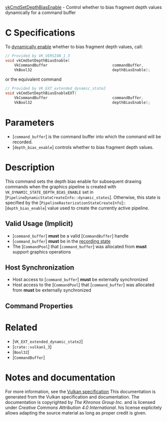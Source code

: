 [vkCmdSetDepthBiasEnable](https://www.khronos.org/registry/vulkan/specs/1.3-extensions/man/html/vkCmdSetDepthBiasEnable.html) - Control whether to bias fragment depth values dynamically for a command buffer

# C Specifications
To [dynamically enable](https://www.khronos.org/registry/vulkan/specs/1.3-extensions/html/vkspec.html#pipelines-dynamic-state) whether to bias fragment
depth values, call:
```c
// Provided by VK_VERSION_1_3
void vkCmdSetDepthBiasEnable(
    VkCommandBuffer                             commandBuffer,
    VkBool32                                    depthBiasEnable);
```
or the equivalent command
```c
// Provided by VK_EXT_extended_dynamic_state2
void vkCmdSetDepthBiasEnableEXT(
    VkCommandBuffer                             commandBuffer,
    VkBool32                                    depthBiasEnable);
```

# Parameters
- [`command_buffer`] is the command buffer into which the command will be recorded.
- [`depth_bias_enable`] controls whether to bias fragment depth values.

# Description
This command sets the depth bias enable for subsequent drawing commands when
the graphics pipeline is created with
`VK_DYNAMIC_STATE_DEPTH_BIAS_ENABLE` set in
[`PipelineDynamicStateCreateInfo::dynamic_states`].
Otherwise, this state is specified by the
[`PipelineRasterizationStateCreateInfo`]::[`depth_bias_enable`] value
used to create the currently active pipeline.
## Valid Usage (Implicit)
-  [`command_buffer`] **must**  be a valid [`CommandBuffer`] handle
-  [`command_buffer`] **must**  be in the [recording state]()
-    The [`CommandPool`] that [`command_buffer`] was allocated from  **must**  support graphics operations

## Host Synchronization
- Host access to [`command_buffer`] **must**  be externally synchronized
- Host access to the [`CommandPool`] that [`command_buffer`] was allocated from  **must**  be externally synchronized

## Command Properties

# Related
- [`VK_EXT_extended_dynamic_state2`]
- [`crate::vulkan1_3`]
- [`Bool32`]
- [`CommandBuffer`]

# Notes and documentation
For more information, see the [Vulkan specification](https://www.khronos.org/registry/vulkan/specs/1.3-extensions/html/vkspec.html)
This documentation is generated from the Vulkan specification and documentation.
The documentation is copyrighted by *The Khronos Group Inc.* and is licensed under *Creative Commons Attribution 4.0 International*.
his license explicitely allows adapting the source material as long as proper credit is given.
        